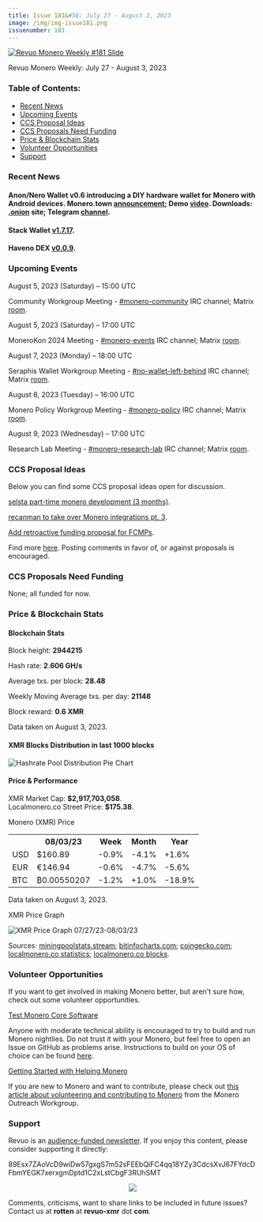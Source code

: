 ```yaml
---
title: Issue 181&#58; July 27 - August 3, 2023
image: /img/img-issue181.png
issuenumber: 181
---
```

[<img src="/img/img-issue181.png" alt="Revuo Monero Weekly #181 Slide" class="img-lead">](/issue-181.html)

<p class="text-lead">Revuo Monero Weekly: July 27 - August 3, 2023</p>
<!--more-->

<h3>Table of Contents:</h3>
<ul class="contents">
    <li><a href="#news">Recent News</a></li>
    <li><a href="#events">Upcoming Events</a></li>
    <li><a href="#ideas">CCS Proposal Ideas</a></li>
    <li><a href="#proposals">CCS Proposals Need Funding</a></li>
    <li><a href="#stats">Price & Blockchain Stats</a></li>
    <li><a href="#volunteer">Volunteer Opportunities</a></li>
    <li><a href="#support">Support</a></li>
</ul>

<h3 id="news">Recent News</h3>

<div class="newsbyte">
    <h4>Anon/Nero Wallet v0.6 introducing a DIY hardware wallet for Monero with Android devices. Monero.town <a href="https://monero.town/post/223593" target="_blank">announcement</a>; Demo <a href="https://lbry.vern.cc/ANONERO:3" target="_blank">video</a>. Downloads: <a href="http://anonero5wmhraxqsvzq2ncgptq6gq45qoto6fnkfwughfl4gbt44swad.onion" target="_blank">.onion</a> site; Telegram <a href="https://t.me/anoneroapks" target="_blank">channel</a>.</h4>
</div>

<div class="newsbyte">
    <h4>Stack Wallet <a href="https://github.com/cypherstack/stack_wallet/releases/tag/build_185" target="_blank">v1.7.17</a>.</h4>
</div>

<div class="newsbyte">
    <h4>Haveno DEX <a href="https://github.com/haveno-dex/haveno/releases/tag/v0.0.9" target="_blank">v0.0.9</a>.</h4>
</div>

<h3 id="events">Upcoming Events</h3>

<div class="event">
    <p class="date" markdown="1">August 5, 2023 (Saturday) – 15:00 UTC</p>
    <p markdown="1">Community Workgroup Meeting - <a href="irc://irc.libera.chat/#monero-community" target="_blank">#monero-community</a> IRC channel; Matrix <a href="https://matrix.to/#/#monero-community:monero.social" target="_blank">room</a>.</p>
</div>

<div class="event">
    <p class="date" markdown="1">August 5, 2023 (Saturday) – 17:00 UTC</p>
    <p markdown="1">MoneroKon 2024 Meeting - <a href="irc://irc.libera.chat/#monero-events" target="_blank">#monero-events</a> IRC channel; Matrix <a href="https://matrix.to/#/#monero-events:monero.social" target="_blank">room</a>.</p>
</div>

<div class="event">
    <p class="date" markdown="1">August 7, 2023 (Monday) – 18:00 UTC</p>
    <p markdown="1">Seraphis Wallet Workgroup Meeting - <a href="irc://irc.libera.chat/#no-wallet-left-behind" target="_blank">#no-wallet-left-behind</a> IRC channel; Matrix <a href="https://matrix.to/#/#no-wallet-left-behind:monero.social" target="_blank">room</a>.</p>
</div>

<div class="event">
    <p class="date" markdown="1">August 8, 2023 (Tuesday) – 16:00 UTC</p>
    <p markdown="1">Monero Policy Workgroup Meeting - <a href="irc://irc.libera.chat/#monero-policy" target="_blank">#monero-policy</a> IRC channel; Matrix <a href="https://matrix.to/#/#monero-policy:monero.social" target="_blank">room</a>.</p>
</div>

<div class="event">
    <p class="date" markdown="1">August 9, 2023 (Wednesday) – 17:00 UTC</p>
    <p markdown="1">Research Lab Meeting - <a href="irc://irc.libera.chat/#monero-research-lab" target="_blank">#monero-research-lab</a> IRC channel; Matrix <a href="https://matrix.to/#/#monero-research-lab:monero.social" target="_blank">room</a>.</p>
</div>

<h3 id="ideas">CCS Proposal Ideas</h3>

<p>Below you can find some CCS proposal ideas open for discussion.</p>

<div class="proposal">
<p><a href="https://repo.getmonero.org/monero-project/ccs-proposals/-/merge_requests/404" target="_blank">selsta part-time monero development (3 months)</a>.</p>
</div>

<div class="proposal">
<p><a href="https://repo.getmonero.org/monero-project/ccs-proposals/-/merge_requests/402" target="_blank">recanman to take over Monero integrations pt. 3</a>.</p>
</div>

<div class="proposal">
<p><a href="https://repo.getmonero.org/monero-project/ccs-proposals/-/merge_requests/403" target="_blank">Add retroactive funding proposal for FCMPs</a>.</p>
</div>

<div class="proposal">
<p>Find more <a href="https://ccs.getmonero.org/ideas/" target="_blank">here</a>. Posting comments in favor of, or against proposals is encouraged.</p>
</div>

<h3 id="proposals">CCS Proposals Need Funding</h3>

<p>None; all funded for now.</p>

<h3 id="stats">Price & Blockchain Stats</h3>

<h4 class="stat">Blockchain Stats</h4>

<div class="bcstats">
    <p>Block height: <b>2944215</b></p>
    <p>Hash rate: <b>2.606 GH/s</b></p>
    <p>Average txs. per block: <b>28.48</b></p>
    <p>Weekly Moving Average txs. per day: <b>21148</b></p>
    <p>Block reward: <b>0.6 XMR</b></p>
</div>
<p class="note">Data taken on August 3, 2023.</p>

<h4 class="stat">XMR Blocks Distribution in last 1000 blocks</h4>
<p><img src="/img/hashrate-pool-distribution-0803.png" alt="Hashrate Pool Distribution Pie Chart"/></p>

<h4 class="stat" id="price-stat">Price & Performance</h4>

<div class="price-intro">XMR Market Cap: <b>$2,917,703,058</b>.<br/>Localmonero.co Street Price: <b>$175.38</b>.</div>

<p class="table-title">Monero (XMR) Price</p>
<table class="price-table">
  <tr class="row1">
    <th></th>
    <th>08/03/23</th>
    <th>Week</th>
    <th>Month</th>
    <th>Year</th>
  </tr>
  <tr>
    <td data-th="XMR to">USD</td>
    <td data-th="08/03/23">$160.89</td>
    <td data-th="Week" class="red">-0.9%</td>
    <td data-th="Month" class="red">-4.1%</td>
    <td data-th="Year" class="green">+1.6%</td>
  </tr>
  <tr class="row3">
    <td data-th="XMR to">EUR</td>
    <td data-th="08/03/23">€146.94</td>
    <td data-th="Week" class="red">-0.6%</td>
    <td data-th="Month" class="red">-4.7%</td>
    <td data-th="Year" class="red">-5.6%</td>
  </tr>
  <tr>
    <td data-th="XMR to">BTC</td>
    <td data-th="08/03/23">₿0.00550207</td>
    <td data-th="Week" class="red">-1.2%</td>
    <td data-th="Month" class="green">+1.0%</td>
    <td data-th="Year" class="red">-18.9%</td>
  </tr>
</table>
<p class="note">Data taken on August 3, 2023.</p>

<p class="table-title">XMR Price Graph</p>

![XMR Price Graph 07/27/23-08/03/23](/img/weekly-chart-0803.png "XMR Price Graph 07/27/23-08/03/23")

Sources: <a href="https://miningpoolstats.stream/monero" target="_blank">miningpoolstats.stream</a>; <a href="https://bitinfocharts.com/monero/" target="_blank">bitinfocharts.com</a>; <a href="https://www.coingecko.com/en/coins/monero" target="_blank">coingecko.com</a>; <a href="https://localmonero.co/statistics" target="_blank">localmonero.co statistics</a>; <a href="https://localmonero.co/blocks" target="_blank">localmonero.co blocks</a>.

<h3 id="volunteer">Volunteer Opportunities</h3>

<p>If you want to get involved in making Monero better, but aren't sure how, check out some volunteer opportunities.</p>

<div class="newsbyte">
    <p class="date"><a href="https://github.com/monero-project/monero" target="_blank">Test Monero Core Software</a></p>
    <p>Anyone with moderate technical ability is encouraged to try to build and run Monero nightlies. Do not trust it with your Monero, but feel free to open an Issue on GitHub as problems arise. Instructions to build on your OS of choice can be found <a href="https://github.com/monero-project/monero#compiling-monero-from-source" target="_blank">here</a>. </p>
</div>

<div class="newsbyte">
    <p class="date"><a href="https://github.com/monero-project/monero" target="_blank">Getting Started with Helping Monero</a></p>
    <p>If you are new to Monero and want to contribute, please check out <a href="https://web.archive.org/web/20200805013127/https://www.monerooutreach.org/stories/getting-started-helping-monero.html" target="_blank">this article about volunteering and contributing to Monero</a> from the Monero Outreach Workgroup. </p>
</div>

<h3 id="support">Support</h3>

<p markdown="1">Revuo is an <a href="https://revuo-xmr.com/support/">audience-funded newsletter</a>. If you enjoy this content, please consider supporting it directly:</p>

<p class="address" markdown="1">89Esx7ZAoVcD9wiDw57gxgS7m52sFEEbQiFC4qq18YZy3CdcsXvJ67FYdcDFbmYEGK7xerxgmDptd1C2xLstCbgF3RUhSMT</p>

<p><center><a href="monero:89Esx7ZAoVcD9wiDw57gxgS7m52sFEEbQiFC4qq18YZy3CdcsXvJ67FYdcDFbmYEGK7xerxgmDptd1C2xLstCbgF3RUhSMT" class="qr"><img src="/img/donate-monero.jpg" style="max-width: 200px;"/></a></center></p>

Comments, criticisms, want to share links to be included in future issues? Contact us at **rotten** at **revuo-xmr** dot **com**.
